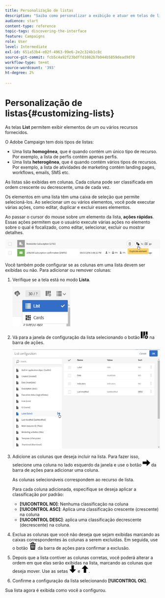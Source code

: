 ```yaml
---
title: Personalização de listas
description: "Saiba como personalizar a exibição e atuar em telas de lista no Adobe Campaign Standard:classificando, filtrando, excluindo ou duplicando elementos. Lista os elementos de exibição das telas de um ou vários recursos fornecidos."
audience: start
content-type: reference
topic-tags: discovering-the-interface
feature: Campaigns
role: User
level: Intermediate
exl-id: 651a53b4-e02f-4963-99e6-2e2c324b1c8c
source-git-commit: fcb5c4a92f23bdffd1082b7b044b5859dead9d70
workflow-type: tm+mt
source-wordcount: '393'
ht-degree: 2%

---
```


# Personalização de listas{#customizing-lists}

As telas **List** permitem exibir elementos de um ou vários recursos fornecidos.

O Adobe Campaign tem dois tipos de listas:

* Uma lista **homogênea**, que é quando contém um único tipo de recurso. Por exemplo, a lista de perfis contém apenas perfis.
* Uma lista **heterogênea**, que é quando contém vários tipos de recursos. Por exemplo, a lista de atividades de marketing contém landing pages, workflows, emails, SMS etc.

As listas são exibidas em colunas. Cada coluna pode ser classificada em ordem crescente ou decrescente, uma de cada vez.

Os elementos em uma lista têm uma caixa de seleção que permite selecioná-los. Ao selecionar um ou vários elementos, você pode executar várias ações, como editar, duplicar e excluir esses elementos.

Ao passar o cursor do mouse sobre um elemento da lista, **ações rápidas**. Essas ações permitem que o usuário execute várias ações no elemento sobre o qual é focalizado, como editar, selecionar, excluir ou mostrar detalhes.

![](assets/overview_list_quickactions.png)

Você também pode configurar se as colunas em uma lista devem ser exibidas ou não. Para adicionar ou remover colunas:

1. Verifique se a tela está no modo **Lista**.

   ![](assets/export_list_mode_switch.png)

1. Vá para a janela de configuração da lista selecionando o botão ![](assets/columnsettings.png) na barra de ações.

   ![](assets/list_configuration1.png)

1. Adicione as colunas que deseja incluir na lista. Para fazer isso, selecione uma coluna no lado esquerdo da janela e use o botão ![](assets/arrowright.png) da barra de ações para adicionar uma coluna.

   As colunas selecionáveis correspondem ao recurso de lista.

   Para cada coluna adicionada, especifique se deseja aplicar a classificação por padrão:

   * **[!UICONTROL NO]**: Nenhuma classificação na coluna
   * **[!UICONTROL ASC]**: Aplica uma classificação crescente (crescente) na coluna
   * **[!UICONTROL DESC]**: aplica uma classificação decrescente (decrescente) na coluna.

1. Exclua as colunas que você não deseja que sejam exibidas marcando as caixas correspondentes às colunas a serem excluídas. Em seguida, use o botão ![](assets/delete.png) da barra de ações para confirmar a exclusão.
1. Depois que a lista contiver as colunas corretas, você poderá alterar a ordem em que elas serão exibidas na lista, marcando as colunas que deseja mover. Use as setas ![](assets/arrowdown.png) e ![](assets/arrowup.png).
1. Confirme a configuração da lista selecionando **[!UICONTROL OK]**.

Sua lista agora é exibida como você a configurou.
